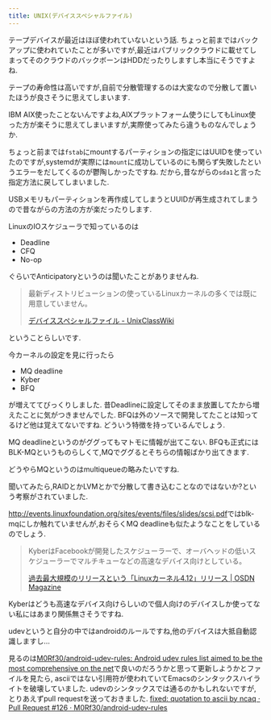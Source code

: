 ```yaml
---
title: UNIX(デバイススペシャルファイル)
---
```


テープデバイスが最近はほぼ使われていないという話.
ちょっと前まではバックアップに使われていたことが多いですが,最近はパブリッククラウドに載せてしまってそのクラウドのバックボーンはHDDだったりしますし本当にそうですよね.

テープの寿命性は高いですが,自前で分散管理するのは大変なので分散して置いたほうが良さそうに思えてしまいます.

IBM AIX使ったことないんですよね,AIXプラットフォーム使うにしてもLinux使った方が楽そうに思えてしまいますが,実際使ってみたら違うものなんでしょうか.

ちょっと前までは`fstab`にmountするパーティションの指定にはUUIDを使っていたのですが,systemdが実際には`mount`に成功しているのにも関らず失敗したというエラーをだしてくるのが鬱陶しかったですね.
だから,昔ながらの`sda1`と言った指定方法に戻してしまいました.

USBメモリもパーティションを再作成してしまうとUUIDが再生成されてしまうので昔ながらの方法の方が楽だったりします.

LinuxのIOスケジューラで知っているのは

* Deadline
* CFQ
* No-op

ぐらいでAnticipatoryというのは聞いたことがありませんね.

>  最新ディストリビューションの使っているLinuxカーネルの多くでは既に用意していません。
>
> [デバイススペシャルファイル - UnixClassWiki](https://uc2.h2np.net/index.php/%E3%83%87%E3%83%90%E3%82%A4%E3%82%B9%E3%82%B9%E3%83%9A%E3%82%B7%E3%83%A3%E3%83%AB%E3%83%95%E3%82%A1%E3%82%A4%E3%83%AB)

ということらしいです.

今カーネルの設定を見に行ったら

* MQ deadline
* Kyber
* BFQ

が増えててびっくりしました.
昔Deadlineに設定してそのまま放置してたから増えたことに気がつきませんでした.
BFQは外のソースで開発してたことは知ってるけど他は覚えてないですね.
どういう特徴を持っているんでしょう.

MQ deadlineというのがググってもマトモに情報が出てこない.
BFQも正式にはBLK-MQというものらしくて,MQでググるとそちらの情報ばかり出てきます.

どうやらMQというのはmultiqueueの略みたいですね.

聞いてみたら,RAIDとかLVMとかで分散して書き込むことなのではないか?という考察がされていました.

<http://events.linuxfoundation.org/sites/events/files/slides/scsi.pdf>ではblk-mqにしか触れていませんが,おそらくMQ deadlineも似たようなことをしているのでしょう.

> KyberはFacebookが開発したスケジューラーで、オーバヘッドの低いスケジューラーでマルチキューなどの高速なデバイス向けとしている。
>
> [過去最大規模のリリースという「Linuxカーネル4.12」リリース | OSDN Magazine](https://mag.osdn.jp/17/07/04/163000)

Kyberはどうも高速なデバイス向けらしいので個人向けのデバイスしか使ってない私にはあまり関係無さそうですね.

udevというと自分の中ではandroidのルールですね,他のデバイスは大抵自動認識しますし…

見るのは[M0Rf30/android-udev-rules: Android udev rules list aimed to be the most comprehensive on the net](https://github.com/M0Rf30/android-udev-rules)で良いのだろうかと思って更新しようかとファイルを見たら,
asciiではない引用符が使われていてEmacsのシンタックスハイライトを破壊していました.
udevのシンタックスでは通るのかもしれないですが,とりあえずpull requestを送っておきました.
[fixed: quotation to ascii by ncaq · Pull Request #126 · M0Rf30/android-udev-rules](https://github.com/M0Rf30/android-udev-rules/pull/126)
